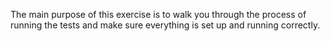 The main purpose of this exercise is to walk you through the process of running the tests and make sure everything is set up and running correctly.
